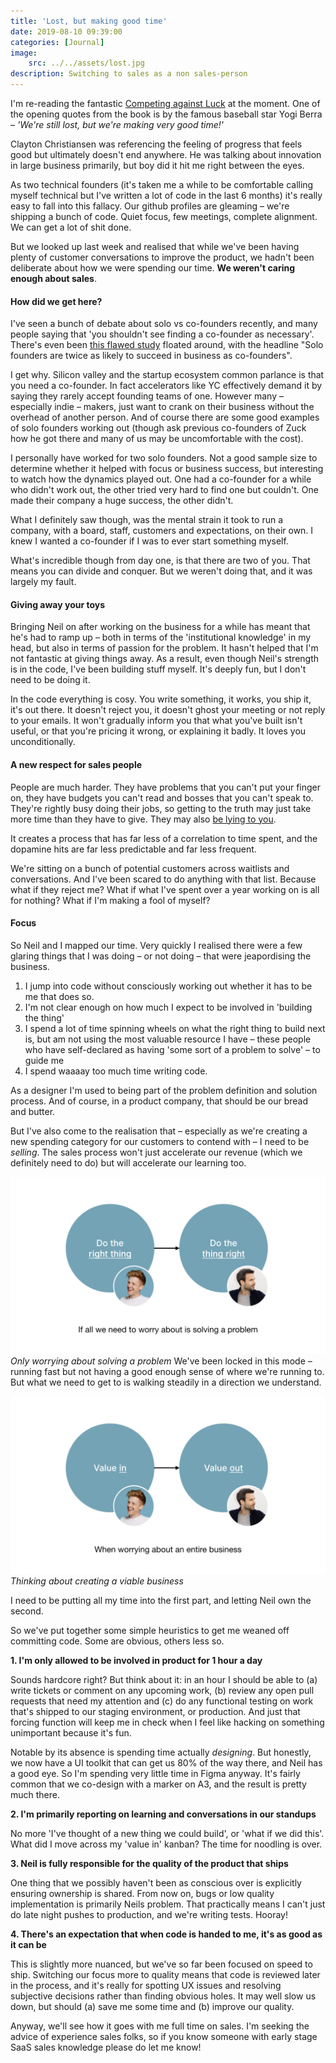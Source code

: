 ```yaml
---
title: 'Lost, but making good time'
date: 2019-08-10 09:39:00
categories: [Journal]
image:
    src: ../../assets/lost.jpg
description: Switching to sales as a non sales-person
---
```


I'm re-reading the fantastic [Competing against Luck](https://amzn.to/2TlkrJd) at the moment. One of the opening quotes from the book is by the famous baseball star Yogi Berra – _'We're still lost, but we're making very good time!'_

Clayton Christiansen was referencing the feeling of progress that feels good but ultimately doesn't end anywhere. He was talking about innovation in large business primarily, but boy did it hit me right between the eyes.

As two technical founders (it's taken me a while to be comfortable calling myself technical but I've written a lot of code in the last 6 months) it's really easy to fall into this fallacy. Our github profiles are gleaming – we're shipping a bunch of code. Quiet focus, few meetings, complete alignment. We can get a lot of shit done.

But we looked up last week and realised that while we've been having plenty of customer conversations to improve the product, we hadn't been deliberate about how we were spending our time. **We weren't caring enough about sales**.

#### How did we get here?

I've seen a bunch of debate about solo vs co-founders recently, and many people saying that 'you shouldn't see finding a co-founder as necessary'. There's even been [this flawed study](https://mitsloan.mit.edu/ideas-made-to-matter/2-founders-are-not-always-better-1) floated around, with the headline "Solo founders are twice as likely to succeed in business as co-founders".

I get why. Silicon valley and the startup ecosystem common parlance is that you need a co-founder. In fact accelerators like YC effectively demand it by saying they rarely accept founding teams of one. However many – especially indie – makers, just want to crank on their business without the overhead of another person. And of course there are some good examples of solo founders working out (though ask previous co-founders of Zuck how he got there and many of us may be uncomfortable with the cost).

I personally have worked for two solo founders. Not a good sample size to determine whether it helped with focus or business success, but interesting to watch how the dynamics played out. One had a co-founder for a while who didn't work out, the other tried very hard to find one but couldn't. One made their company a huge success, the other didn't.

What I definitely saw though, was the mental strain it took to run a company, with a board, staff, customers and expectations, on their own. I knew I wanted a co-founder if I was to ever start something myself.

What's incredible though from day one, is that there are two of you. That means you can divide and conquer. But we weren't doing that, and it was largely my fault.

#### Giving away your toys

Bringing Neil on after working on the business for a while has meant that he's had to ramp up – both in terms of the 'institutional knowledge' in my head, but also in terms of passion for the problem. It hasn't helped that I'm not fantastic at giving things away. As a result, even though Neil's strength is in the code, I've been building stuff myself. It's deeply fun, but I don't need to be doing it.

In the code everything is cosy. You write something, it works, you ship it, it's out there. It doesn't reject you, it doesn't ghost your meeting or not reply to your emails. It won't gradually inform you that what you've built isn't useful, or that you're pricing it wrong, or explaining it badly. It loves you unconditionally.

#### A new respect for sales people

People are much harder. They have problems that you can't put your finger on, they have budgets you can't read and bosses that you can't speak to. They're rightly busy doing their jobs, so getting to the truth may just take more time than they have to give. They may also [be lying to you](https://amzn.to/2TmI0RM).

It creates a process that has far less of a correlation to time spent, and the dopamine hits are far less predictable and far less frequent.

We're sitting on a bunch of potential customers across waitlists and conversations. And I've been scared to do anything with that list. Because what if they reject me? What if what I've spent over a year working on is all for nothing? What if I'm making a fool of myself?

#### Focus

So Neil and I mapped our time. Very quickly I realised there were a few glaring things that I was doing – or not doing – that were jeapordising the business.

1. I jump into code without consciously working out whether it has to be me that does so.
2. I'm not clear enough on how much I expect to be involved in 'building the thing'
3. I spend a lot of time spinning wheels on what the right thing to build next is, but am not using the most valuable resource I have – these people who have self-declared as having 'some sort of a problem to solve' – to guide me
4. I spend waaaay too much time writing code.

As a designer I'm used to being part of the problem definition and solution process. And of course, in a product company, that should be our bread and butter.

But I've also come to the realisation that – especially as we're creating a new spending category for our customers to contend with – I need to be _selling_. The sales process won't just accelerate our revenue (which we definitely need to do) but will accelerate our learning too.

![Only worrying about solving a problem](../../assets/in-out-1.jpg)*Only worrying about solving a problem*
We've been locked in this mode – running fast but not having a good enough sense of where we're running to. But what we need to get to is walking steadily in a direction we understand.

![Thinking about creating a viable business](../../assets/in-out-2.jpg)*Thinking about creating a viable business*

I need to be putting all my time into the first part, and letting Neil own the second.

So we've put together some simple heuristics to get me weaned off committing code. Some are obvious, others less so.

**1. I'm only allowed to be involved in product for 1 hour a day**

Sounds hardcore right? But think about it: in an hour I should be able to (a) write tickets or comment on any upcoming work, (b) review any open pull requests that need my attention and (c) do any functional testing on work that's shipped to our staging environment, or production. And just that forcing function will keep me in check when I feel like hacking on something unimportant because it's fun.

Notable by its absence is spending time actually _designing_. But honestly, we now have a UI toolkit that can get us 80% of the way there, and Neil has a good eye. So I'm spending very little time in Figma anyway. It's fairly common that we co-design with a marker on A3, and the result is pretty much there.

**2. I'm primarily reporting on learning and conversations in our standups**

No more 'I've thought of a new thing we could build', or 'what if we did this'. What did I move across my 'value in' kanban? The time for noodling is over.

**3. Neil is fully responsible for the quality of the product that ships**

One thing that we possibly haven't been as conscious over is explicitly ensuring ownership is shared. From now on, bugs or low quality implementation is primarily Neils problem. That practically means I can't just do late night pushes to production, and we're writing tests. Hooray!

**4. There's an expectation that when code is handed to me, it's as good as it can be**

This is slightly more nuanced, but we've so far been focused on speed to ship. Switching our focus more to quality means that code is reviewed later in the process, and it's really for spotting UX issues and resolving subjective decisions rather than finding obvious holes. It may well slow us down, but should (a) save me some time and (b) improve our quality.


Anyway, we'll see how it goes with me full time on sales. I'm seeking the advice of experience sales folks, so if you know someone with early stage SaaS sales knowledge please do let me know!